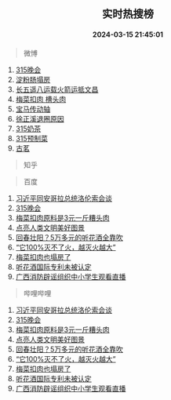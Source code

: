 <div align="center"><h2>实时热搜榜</h2><h4>2024-03-15 21:45:01</h4></div>

> 微博  

1. [315晚会](https://s.weibo.com/weibo?q=%23315%E6%99%9A%E4%BC%9A%23&t=31&band_rank=1&Refer=top)<br />
2. [淀粉肠塌房](https://s.weibo.com/weibo?q=%E6%B7%80%E7%B2%89%E8%82%A0%E5%A1%8C%E6%88%BF&t=31&band_rank=2&Refer=top)<br />
3. [长五遥八运载火箭运抵文昌](https://s.weibo.com/weibo?q=%23%E9%95%BF%E4%BA%94%E9%81%A5%E5%85%AB%E8%BF%90%E8%BD%BD%E7%81%AB%E7%AE%AD%E8%BF%90%E6%8A%B5%E6%96%87%E6%98%8C%23&t=31&band_rank=3&Refer=top)<br />
4. [梅菜扣肉 槽头肉](https://s.weibo.com/weibo?q=%E6%A2%85%E8%8F%9C%E6%89%A3%E8%82%89%20%E6%A7%BD%E5%A4%B4%E8%82%89&t=31&band_rank=4&Refer=top)<br />
5. [宝马传动轴](https://s.weibo.com/weibo?q=%23%E5%AE%9D%E9%A9%AC%E4%BC%A0%E5%8A%A8%E8%BD%B4%23&t=31&band_rank=5&Refer=top)<br />
6. [徐正溪退圈原因](https://s.weibo.com/weibo?q=%23%E5%BE%90%E6%AD%A3%E6%BA%AA%E9%80%80%E5%9C%88%E5%8E%9F%E5%9B%A0%23&t=31&band_rank=6&Refer=top)<br />
7. [315奶茶](https://s.weibo.com/weibo?q=315%E5%A5%B6%E8%8C%B6&t=31&band_rank=7&Refer=top)<br />
8. [315预制菜](https://s.weibo.com/weibo?q=315%E9%A2%84%E5%88%B6%E8%8F%9C&t=31&band_rank=8&Refer=top)<br />
9. [古茗](https://s.weibo.com/weibo?q=%23%E5%8F%A4%E8%8C%97%23&t=31&band_rank=9&Refer=top)<br />

> 知乎  


> 百度  

1. [习近平同安哥拉总统洛伦索会谈](https://www.baidu.com/s?wd=%E4%B9%A0%E8%BF%91%E5%B9%B3%E5%90%8C%E5%AE%89%E5%93%A5%E6%8B%89%E6%80%BB%E7%BB%9F%E6%B4%9B%E4%BC%A6%E7%B4%A2%E4%BC%9A%E8%B0%88&sa=fyb_news&rsv_dl=fyb_news)<br />
2. [315晚会](https://www.baidu.com/s?wd=315%E6%99%9A%E4%BC%9A&sa=fyb_news&rsv_dl=fyb_news)<br />
3. [梅菜扣肉原料是3元一斤糟头肉](https://www.baidu.com/s?wd=%E6%A2%85%E8%8F%9C%E6%89%A3%E8%82%89%E5%8E%9F%E6%96%99%E6%98%AF3%E5%85%83%E4%B8%80%E6%96%A4%E7%B3%9F%E5%A4%B4%E8%82%89&sa=fyb_news&rsv_dl=fyb_news)<br />
4. [点亮人类文明美好图景](https://www.baidu.com/s?wd=%E7%82%B9%E4%BA%AE%E4%BA%BA%E7%B1%BB%E6%96%87%E6%98%8E%E7%BE%8E%E5%A5%BD%E5%9B%BE%E6%99%AF&sa=fyb_news&rsv_dl=fyb_news)<br />
5. [回春壮阳？5万多元的听花酒全靠吹](https://www.baidu.com/s?wd=%E5%9B%9E%E6%98%A5%E5%A3%AE%E9%98%B3%EF%BC%9F5%E4%B8%87%E5%A4%9A%E5%85%83%E7%9A%84%E5%90%AC%E8%8A%B1%E9%85%92%E5%85%A8%E9%9D%A0%E5%90%B9&sa=fyb_news&rsv_dl=fyb_news)<br />
6. [“它100%灭不了火，越灭火越大”](https://www.baidu.com/s?wd=%E2%80%9C%E5%AE%83100%25%E7%81%AD%E4%B8%8D%E4%BA%86%E7%81%AB%EF%BC%8C%E8%B6%8A%E7%81%AD%E7%81%AB%E8%B6%8A%E5%A4%A7%E2%80%9D&sa=fyb_news&rsv_dl=fyb_news)<br />
7. [梅菜扣肉也塌房了](https://www.baidu.com/s?wd=%E6%A2%85%E8%8F%9C%E6%89%A3%E8%82%89%E4%B9%9F%E5%A1%8C%E6%88%BF%E4%BA%86&sa=fyb_news&rsv_dl=fyb_news)<br />
8. [听花酒国际专利未被认定](https://www.baidu.com/s?wd=%E5%90%AC%E8%8A%B1%E9%85%92%E5%9B%BD%E9%99%85%E4%B8%93%E5%88%A9%E6%9C%AA%E8%A2%AB%E8%AE%A4%E5%AE%9A&sa=fyb_news&rsv_dl=fyb_news)<br />
9. [广西消防辟谣组织中小学生观看直播](https://www.baidu.com/s?wd=%E5%B9%BF%E8%A5%BF%E6%B6%88%E9%98%B2%E8%BE%9F%E8%B0%A3%E7%BB%84%E7%BB%87%E4%B8%AD%E5%B0%8F%E5%AD%A6%E7%94%9F%E8%A7%82%E7%9C%8B%E7%9B%B4%E6%92%AD&sa=fyb_news&rsv_dl=fyb_news)<br />

> 哔哩哔哩  

1. [习近平同安哥拉总统洛伦索会谈](https://www.baidu.com/s?wd=%E4%B9%A0%E8%BF%91%E5%B9%B3%E5%90%8C%E5%AE%89%E5%93%A5%E6%8B%89%E6%80%BB%E7%BB%9F%E6%B4%9B%E4%BC%A6%E7%B4%A2%E4%BC%9A%E8%B0%88&sa=fyb_news&rsv_dl=fyb_news)<br />
2. [315晚会](https://www.baidu.com/s?wd=315%E6%99%9A%E4%BC%9A&sa=fyb_news&rsv_dl=fyb_news)<br />
3. [梅菜扣肉原料是3元一斤糟头肉](https://www.baidu.com/s?wd=%E6%A2%85%E8%8F%9C%E6%89%A3%E8%82%89%E5%8E%9F%E6%96%99%E6%98%AF3%E5%85%83%E4%B8%80%E6%96%A4%E7%B3%9F%E5%A4%B4%E8%82%89&sa=fyb_news&rsv_dl=fyb_news)<br />
4. [点亮人类文明美好图景](https://www.baidu.com/s?wd=%E7%82%B9%E4%BA%AE%E4%BA%BA%E7%B1%BB%E6%96%87%E6%98%8E%E7%BE%8E%E5%A5%BD%E5%9B%BE%E6%99%AF&sa=fyb_news&rsv_dl=fyb_news)<br />
5. [回春壮阳？5万多元的听花酒全靠吹](https://www.baidu.com/s?wd=%E5%9B%9E%E6%98%A5%E5%A3%AE%E9%98%B3%EF%BC%9F5%E4%B8%87%E5%A4%9A%E5%85%83%E7%9A%84%E5%90%AC%E8%8A%B1%E9%85%92%E5%85%A8%E9%9D%A0%E5%90%B9&sa=fyb_news&rsv_dl=fyb_news)<br />
6. [“它100%灭不了火，越灭火越大”](https://www.baidu.com/s?wd=%E2%80%9C%E5%AE%83100%25%E7%81%AD%E4%B8%8D%E4%BA%86%E7%81%AB%EF%BC%8C%E8%B6%8A%E7%81%AD%E7%81%AB%E8%B6%8A%E5%A4%A7%E2%80%9D&sa=fyb_news&rsv_dl=fyb_news)<br />
7. [梅菜扣肉也塌房了](https://www.baidu.com/s?wd=%E6%A2%85%E8%8F%9C%E6%89%A3%E8%82%89%E4%B9%9F%E5%A1%8C%E6%88%BF%E4%BA%86&sa=fyb_news&rsv_dl=fyb_news)<br />
8. [听花酒国际专利未被认定](https://www.baidu.com/s?wd=%E5%90%AC%E8%8A%B1%E9%85%92%E5%9B%BD%E9%99%85%E4%B8%93%E5%88%A9%E6%9C%AA%E8%A2%AB%E8%AE%A4%E5%AE%9A&sa=fyb_news&rsv_dl=fyb_news)<br />
9. [广西消防辟谣组织中小学生观看直播](https://www.baidu.com/s?wd=%E5%B9%BF%E8%A5%BF%E6%B6%88%E9%98%B2%E8%BE%9F%E8%B0%A3%E7%BB%84%E7%BB%87%E4%B8%AD%E5%B0%8F%E5%AD%A6%E7%94%9F%E8%A7%82%E7%9C%8B%E7%9B%B4%E6%92%AD&sa=fyb_news&rsv_dl=fyb_news)<br />
